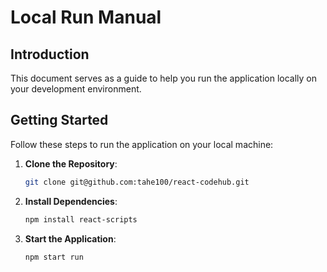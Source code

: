 # Local Run Manual

## Introduction

This document serves as a guide to help you run the application locally on your development environment.

## Getting Started

Follow these steps to run the application on your local machine:

1. **Clone the Repository**:

    ```bash
    git clone git@github.com:tahe100/react-codehub.git
    ```

2. **Install Dependencies**:

    ```bash
    npm install react-scripts
    ```

3. **Start the Application**:

   ```bash
   npm start run
   ```